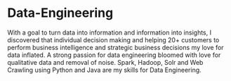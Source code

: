 # Data-Engineering
With a goal to turn data into information and information into insights, I discovered that individual decision making and helping 20+ customers to perform business intelligence and strategic business decisions my love for data inflated. A strong passion for data engineering bloomed with love for qualitative data and removal of noise. Spark, Hadoop, Solr and Web Crawling using Python and Java are my skills for Data Engineering.
